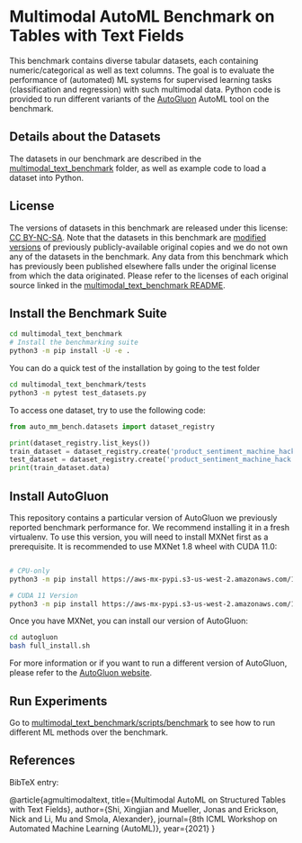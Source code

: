 # Multimodal AutoML Benchmark on Tables with Text Fields

This benchmark contains diverse tabular datasets, each containing numeric/categorical as well as text columns.
The goal is to evaluate the performance of (automated) ML systems for supervised learning tasks (classification and regression) with such multimodal data.
Python code is provided to run different variants of the [AutoGluon](https://github.com/awslabs/autogluon/) AutoML tool on the benchmark.


## Details about the Datasets

The datasets in our benchmark are described in the [multimodal_text_benchmark](multimodal_text_benchmark) folder, as well as example code to load a dataset into Python.


## License
The versions of datasets in this benchmark are released under this license: [CC BY-NC-SA](https://creativecommons.org/licenses/by-nc-sa/4.0/legalcode).
Note that the datasets in this benchmark are [modified versions](multimodal_text_benchmark/scripts/data_processing/README.md) of previously publicly-available original copies and we do not own any of the datasets in the benchmark. Any data from this benchmark which has previously been published elsewhere falls under the original license from which the data originated. 
Please refer to the licenses of each original source linked in the [multimodal_text_benchmark README](multimodal_text_benchmark/README.md).


## Install the Benchmark Suite

```bash
cd multimodal_text_benchmark
# Install the benchmarking suite
python3 -m pip install -U -e .
```

You can do a quick test of the installation by going to the test folder

```bash
cd multimodal_text_benchmark/tests
python3 -m pytest test_datasets.py
```

To access one dataset, try to use the following code:

```python
from auto_mm_bench.datasets import dataset_registry

print(dataset_registry.list_keys())
train_dataset = dataset_registry.create('product_sentiment_machine_hack', 'train')
test_dataset = dataset_registry.create('product_sentiment_machine_hack', 'test')
print(train_dataset.data)
```


## Install AutoGluon

This repository contains a particular version of AutoGluon we previously reported benchmark performance for. We recommend installing it in a fresh virtualenv. 
To use this version, you will need to install MXNet first as a prerequisite. It is recommended to use MXNet 1.8 wheel with CUDA 11.0:

```bash

# CPU-only
python3 -m pip install https://aws-mx-pypi.s3-us-west-2.amazonaws.com/1.8.0/aws_mx-1.8.0-py2.py3-none-manylinux2014_x86_64.whl

# CUDA 11 Version
python3 -m pip install https://aws-mx-pypi.s3-us-west-2.amazonaws.com/1.8.0/aws_mx_cu110-1.8.0-py2.py3-none-manylinux2014_x86_64.whl
```

Once you have MXNet, you can install our version of AutoGluon:

```bash
cd autogluon
bash full_install.sh
```

For more information or if you want to run a different version of AutoGluon, please refer to the [AutoGluon website](https://auto.gluon.ai/).

## Run Experiments

Go to [multimodal_text_benchmark/scripts/benchmark](multimodal_text_benchmark/scripts/benchmark) to see how to run different ML methods over the benchmark. 

## References

BibTeX entry:

@article{agmultimodaltext,
  title={Multimodal AutoML on Structured Tables with Text Fields},
  author={Shi, Xingjian and Mueller, Jonas and Erickson, Nick and Li, Mu and Smola, Alexander},
  journal={8th ICML Workshop on Automated Machine Learning (AutoML)},
  year={2021}
}
